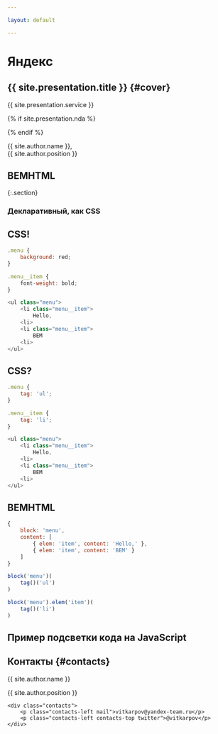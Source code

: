 ```yaml
---

layout: default

---
```


# Яндекс

## **{{ site.presentation.title }}** {#cover}

<div class="s">
    <div class="service">{{ site.presentation.service }}</div>
</div>

{% if site.presentation.nda %}
<div class="nda"></div>
{% endif %}

<div class="info">
	<p class="author">{{ site.author.name }}, <br/> {{ site.author.position }}</p>
</div>

## BEMHTML
{:.section}

### Декларативный, как CSS

## CSS!

~~~ javascript
.menu {
    background: red;
}

.menu__item {
    font-weight: bold;
}

<ul class="menu">
    <li class="menu__item">
        Hello,
    <li>
    <li class="menu__item">
        BEM
    <li>
</ul>
~~~

## CSS?

~~~ javascript
.menu {
    tag: 'ul';
}

.menu__item {
    tag: 'li';
}

<ul class="menu">
    <li class="menu__item">
        Hello,
    <li>
    <li class="menu__item">
        BEM
    <li>
</ul>
~~~

## BEMHTML

~~~ javascript
{
    block: 'menu',
    content: [
        { elem: 'item', content: 'Hello,' },
        { elem: 'item', content: 'BEM' }
    ]
}

block('menu')(
    tag()('ul')
)

block('menu').elem('item')(
    tag()('li')
)
~~~

## Пример подсветки кода на JavaScript

## **Контакты** {#contacts}

<div class="info">
<p class="author">{{ site.author.name }}</p>
<p class="position">{{ site.author.position }}</p>

    <div class="contacts">
        <p class="contacts-left mail">vitkarpov@yandex-team.ru</p>
        <p class="contacts-left contacts-top twitter">@vitkarpov</p>
    </div>
</div>

